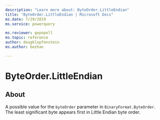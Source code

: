 ```yaml
---
description: "Learn more about: ByteOrder.LittleEndian"
title: "ByteOrder.LittleEndian | Microsoft Docs"
ms.date: 7/29/2019
ms.service: powerquery

ms.reviewer: gepopell
ms.topic: reference
author: dougklopfenstein
ms.author: bezhan

---
```

# ByteOrder.LittleEndian

## About

A possible value for the `byteOrder` parameter in `BinaryFormat.ByteOrder`. The least significant byte appears first in Little Endian byte order.
